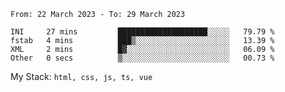 <!--START_SECTION:waka-->

```text
From: 22 March 2023 - To: 29 March 2023

INI     27 mins         ████████████████████░░░░░   79.79 %
fstab   4 mins          ███▒░░░░░░░░░░░░░░░░░░░░░   13.39 %
XML     2 mins          █▓░░░░░░░░░░░░░░░░░░░░░░░   06.09 %
Other   0 secs          ▒░░░░░░░░░░░░░░░░░░░░░░░░   00.73 %
```

<!--END_SECTION:waka-->
My Stack: `html, css, js, ts, vue`
